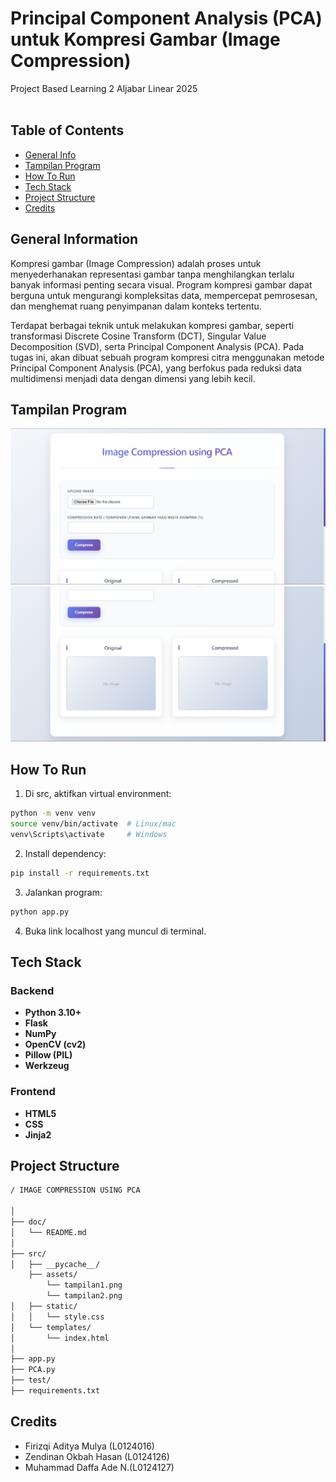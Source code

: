 # Principal Component Analysis (PCA) untuk Kompresi Gambar (Image Compression)
Project Based Learning 2 Aljabar Linear 2025  
<br/>

## Table of Contents
* [General Info](#general-information)
* [Tampilan Program](#tampilan-program)
* [How To Run](#how-to-run)
* [Tech Stack](#tech-stack)
* [Project Structure](#project-structure)
* [Credits](#credits)

## General Information
Kompresi gambar (Image Compression) adalah proses untuk menyederhanakan representasi gambar tanpa menghilangkan terlalu banyak informasi penting secara visual. Program kompresi gambar dapat berguna untuk mengurangi kompleksitas data, mempercepat pemrosesan, dan menghemat ruang penyimpanan dalam konteks tertentu.

Terdapat berbagai teknik untuk melakukan kompresi gambar, seperti transformasi Discrete Cosine Transform (DCT), Singular Value Decomposition (SVD), serta Principal Component Analysis (PCA). Pada tugas ini, akan dibuat sebuah program kompresi citra menggunakan metode Principal Component Analysis (PCA), yang berfokus pada reduksi data multidimensi menjadi data dengan dimensi yang lebih kecil.

## Tampilan Program
![Main View](./src/assets/tampilan1.png)
![Main View](./src/assets/tampilan2.png)

## How To Run
1. Di src, aktifkan virtual environment:
```bash
python -m venv venv
source venv/bin/activate  # Linux/mac
venv\Scripts\activate     # Windows
```

2. Install dependency:
```bash
pip install -r requirements.txt
```

3. Jalankan program:
```bash
python app.py
```

4. Buka link localhost yang muncul di terminal.

## Tech Stack
### Backend
- **Python 3.10+**
- **Flask**
- **NumPy**
- **OpenCV (cv2)**
- **Pillow (PIL)**
- **Werkzeug**
### Frontend
- **HTML5**
- **CSS**
- **Jinja2**

## Project Structure
```bash
/ IMAGE COMPRESSION USING PCA

│
├── doc/
│   └── README.md
│
├── src/
│   ├── __pycache__/
    ├── assets/
        └── tampilan1.png
        └── tampilan2.png
│   ├── static/
│   │   └── style.css
│   └── templates/
│       └── index.html
│
├── app.py
├── PCA.py
├── test/
├── requirements.txt
```

## Credits
- Firizqi Aditya Mulya (L0124016)
- Zendinan Okbah Hasan (L0124126)
- Muhammad Daffa Ade N.(L0124127)
